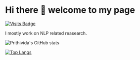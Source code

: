 # Hi there 👋  welcome to my page
[![Visits Badge](https://badges.pufler.dev/visits/PrithivirajDamodaran/PrithivirajDamodaran)](https://badges.pufler.dev)

I mostly work on NLP related reasearch.

![Prithivida's GitHub stats](https://github-readme-stats.vercel.app/api?username=PrithivirajDamodaran&show_icons=true&theme=radical)



[![Top Langs](https://github-readme-stats.vercel.app/api/top-langs/?username=PrithivirajDamodaran)](https://github.com/PrithivirajDamodaran/github-readme-stats)

